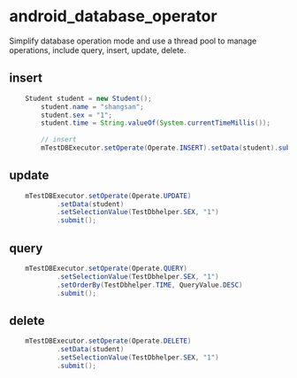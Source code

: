 android_database_operator
=========================
Simplify database operation mode and use a thread pool to manage operations, include query, insert, update, delete.

## insert
```java
    Student student = new Student();
	 	student.name = "shangsan";
		student.sex = "1";
		student.time = String.valueOf(System.currentTimeMillis());
		
		// insert
		mTestDBExecutor.setOperate(Operate.INSERT).setData(student).submit();

```

## update
```java
    mTestDBExecutor.setOperate(Operate.UPDATE)
			.setData(student)
			.setSelectionValue(TestDbhelper.SEX, "1")
			.submit();
```

## query
```java
    mTestDBExecutor.setOperate(Operate.QUERY)
			.setSelectionValue(TestDbhelper.SEX, "1")
			.setOrderBy(TestDbhelper.TIME, QueryValue.DESC)
			.submit();
```

## delete
```java
    mTestDBExecutor.setOperate(Operate.DELETE)
			.setData(student)
			.setSelectionValue(TestDbhelper.SEX, "1")
			.submit();
```
